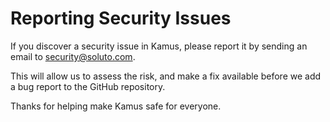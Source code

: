 # Reporting Security Issues

If you discover a security issue in Kamus, please report it by sending an email to security@soluto.com.

This will allow us to assess the risk, and make a fix available before we add a bug report to the GitHub repository.

Thanks for helping make Kamus safe for everyone.

